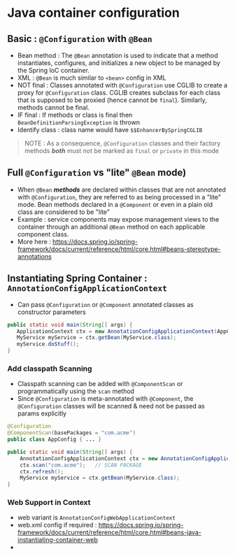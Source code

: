 # Java container configuration

## Basic : `@Configuration` with `@Bean`
- Bean method : The `@Bean` annotation is used to indicate that a method instantiates, configures, and initializes a new object to be managed by the Spring IoC container. 
- XML : `@Bean` is much similar to `<bean>` config in XML
- NOT final : Classes annotated with `@Configuration` use CGLIB to create a proxy for `@Configuration` class. CGLIB creates subclass for each class that is supposed to be proxied (hence cannot be `final`). Similarly, methods cannot be final.
- IF final : If methods or class is final then `BeanDefinitionParsingException` is thrown
- Identify class : class name would have  `$$EnhancerBySpringCGLIB`
> NOTE :  As a consequence, `@Configuration` classes and their factory methods ***both*** must not be marked as `final` or `private` in this mode

## Full `@Configuration` vs "lite" `@Bean` mode)
- When `@Bean` ***methods*** are declared within classes that are not annotated with `@Configuration`, they are referred to as being processed in a "lite" mode. Bean methods declared in a `@Component` or even in a plain old class are considered to be "lite"
- Example : service components may expose management views to the container through an additional `@Bean` method on each applicable component class.
- More here : https://docs.spring.io/spring-framework/docs/current/reference/html/core.html#beans-stereotype-annotations

## Instantiating Spring Container : `AnnotationConfigApplicationContext`
- Can pass `@Configuration` or `@Component` annotated classes as constructor parameters
 ```java
public static void main(String[] args) {
    ApplicationContext ctx = new AnnotationConfigApplicationContext(AppConfig.class);
    MyService myService = ctx.getBean(MyService.class);
    myService.doStuff();
}
```

### Add classpath Scanning
- Classpath scanning can be added with `@ComponentScan` or programmatically using the `scan` method
- Since `@Configuration` is meta-annotated with `@Component`, the `@Configuration` classes will be scanned & need not be passed as params explicitly

```java
@Configuration 
@ComponentScan(basePackages = "com.acme")  
public class AppConfig { ... }
```
```java
public static void main(String[] args) {
    AnnotationConfigApplicationContext ctx = new AnnotationConfigApplicationContext(); // NO CONFIGURATION NEEDED AS ITS SCANNED
    ctx.scan("com.acme");   // SCAN PACKAGE
    ctx.refresh();
    MyService myService = ctx.getBean(MyService.class);
}
```

### Web Support in Context
- web variant is `AnnotationConfigWebApplicationContext`
- web.xml config if required : https://docs.spring.io/spring-framework/docs/current/reference/html/core.html#beans-java-instantiating-container-web
- 